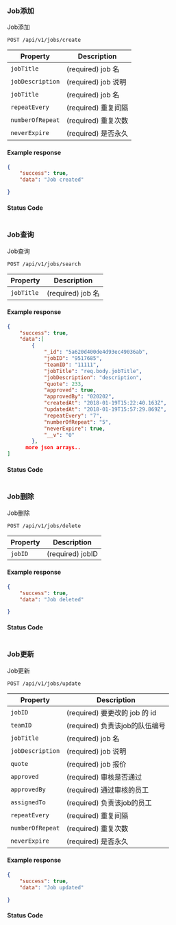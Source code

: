 ### Job添加

Job添加

```endpoint
POST /api/v1/jobs/create
```
Property | Description
---|---
`jobTitle` | (required) job 名
`jobDescription` | (required) job 说明
`jobTitle` | (required) job 名
`repeatEvery` | (required) 重复间隔
`numberOfRepeat` | (required) 重复次数
`neverExpire` | (required) 是否永久
#### Example response
```json
{
    "success": true,
    "data": "Job created"

}

```

#### Status Code

```json

```

### Job查询

Job查询

```endpoint
POST /api/v1/jobs/search
```
Property | Description
---|---
`jobTitle` | (required) job 名
#### Example response

```json
{
    "success": true,
    "data":[
        {
            "_id": "5a620d400de4d93ec49036ab",
            "jobID": "9517685",
            "teamID": "11111",
            "jobTitle": "req.body.jobTitle",
            "jobDescription": "description",
            "quote": 233,
            "approved": true,
            "approvedBy": "020202",
            "createdAt": "2018-01-19T15:22:40.163Z",
            "updatedAt": "2018-01-19T15:57:29.869Z",
            "repeatEvery": "7",
            "numberOfRepeat": "5",
            "neverExpire": true,
            "__v": "0"
        },
      more json arrays..
]

```

#### Status Code

```json

```

### Job删除

Job删除

```endpoint
POST /api/v1/jobs/delete
```
Property | Description
---|---
`jobID` | (required) jobID
#### Example response

```json
{
    "success": true,
    "data": "Job deleted"

}

```

#### Status Code

```json

```

### Job更新

Job更新

```endpoint
POST /api/v1/jobs/update
```
Property | Description
---|---
`jobID` | (required) 要更改的 job 的 id
`teamID` | (required) 负责该job的队伍编号
`jobTitle` | (required) job 名 
`jobDescription` | (required) job 说明
`quote` | (required) job 报价
`approved` | (required) 审核是否通过
`approvedBy` | (required) 通过审核的员工
`assignedTo` | (required) 负责该job的员工
`repeatEvery` | (required) 重复间隔
`numberOfRepeat` | (required) 重复次数
`neverExpire` | (required) 是否永久
#### Example response

```json
{
    "success": true,
    "data": "Job updated"

}

```

#### Status Code

```json

```

